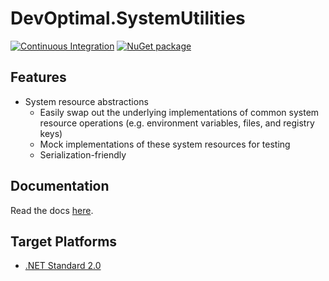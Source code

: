 # DevOptimal.SystemUtilities

[![Continuous Integration](https://github.com/DevOptimal/SystemUtilities/actions/workflows/ci.yml/badge.svg)](https://github.com/DevOptimal/SystemUtilities/actions/workflows/ci.yml)
[![NuGet package](https://img.shields.io/nuget/v/DevOptimal.SystemUtilities.Environment.svg)](https://nuget.org/packages/DevOptimal.SystemUtilities.Environment)

## Features

- System resource abstractions
    - Easily swap out the underlying implementations of common system resource operations (e.g. environment variables, files, and registry keys)
    - Mock implementations of these system resources for testing
    - Serialization-friendly

## Documentation

Read the docs [here](https://github.com/DevOptimal/SystemUtilities/blob/main/doc/index.md).

## Target Platforms

- [.NET Standard 2.0](https://docs.microsoft.com/en-us/dotnet/standard/net-standard?tabs=net-standard-2-0)
